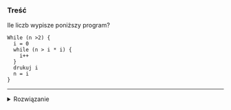 ### Treść

Ile liczb wypisze poniższy program?

```
While (n >2) {
  i = 0
  while (n > i * i) {
    i++
  }
  drukuj i
  n = i
}
```
------
<details><summary>Rozwiązanie</summary>
<p>

  Zauważmy, że wewnętrzny while trwa $sqrt{n}$ razy, a po każdym obrocie zewnętrznego while n staje się równy i, czyli $\sqrt{n}$. Czyli mamy równanie rekurencyjne $T(n) = T(\sqrt{n}) + O(\sqrt{n})$. Z Master Theorem oraz z doświadczenia związanego z strukturą van Emde Boasa, wiemy że rozwiązanie tego równania to $\log { \log{n}}$
